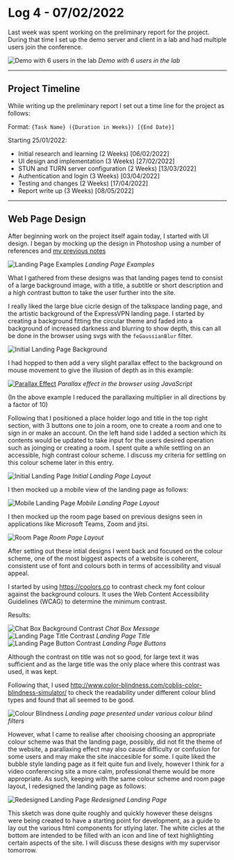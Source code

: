 # Log 4 - 07/02/2022
Last week was spent working on the preliminary report for the project. During that time I set up the demo server and client in a lab and had multiple users join the conference.

![Demo with 6 users in the lab](../../images/sixUserDemo.png)
*Demo with 6 users in the lab*

---
## Project Timeline

While writing up the preliminary report I set out a time line for the project as follows:

Format: 
`{Task Name} ({Duration in Weeks}) [{End Date}]`

Starting 25/01/2022: 
- Initial research and learning (2 Weeks) [06/02/2022]
- UI design and implementation (3 Weeks) [27/02/2022]
- STUN and TURN server configuration (2 Weeks) [13/03/2022]
- Authentication and login (3 Weeks) [03/04/2022]
- Testing and changes (2 Weeks) [17/04/2022]
- Report write up (3 Weeks) [08/05/2022] 

---
## Web Page Design

After beginning work on the project itself again today, I started with UI design. I began by mocking up the design in Photoshop using a number of references and [my previous notes](../jan/26012022.md)

![Landing Page Examples](../../images/landingPages.png)
*Landing Page Examples*

What I gathered from these designs was that landing pages tend to consist of a large background image, with a title, a subtitle or short description and a high contrast button to take the user further into the site.

I really liked the large blue cicrle design of the talkspace landing page, and the artistic background of the ExpressVPN landing page. I started by creating a background fitting the circular theme and faded into a background of increased darkness and blurring to show depth, this can all be done in the browser using svgs with the `feGaussianBlur` filter. 

![Initial Landing Page Background](../../images/background.png)

I had hopped to then add a very slight parallax effect to the background on mouse movement to give the illusion of depth as in this example:

[![Parallax Effect](../../images/parallaxExample.gif)](https://codepen.io/oscicen/pen/zyJeJw)
*Parallax effect in the browser using JavaScript*

(In the above example I reduced the parallaxing multiplier in all directions by a factor of 10)

Following that I positioned a place holder logo and title in the top right section, with 3 buttons one to join a room, one to create a room and one to sign in or make an account. On the left hand side I added a section which its contents would be updated to take input for the users desired operation such as joinging or creating a room. I spent quite a while settling on an accessible, high contrast colour scheme. I discuss my criteria for settling on this colour scheme later in this entry.

![Initial Landing Page](../../images/initialLandingPage.png)
*Initial Landing Page Layout*

I then mocked up a mobile view of the landing page as follows:

![Mobile Landing Page](../../images/mobileLandingPage.png)
*Mobile Landing Page Layout*

I then mocked up the room page based on previous designs seen in applications like Microsoft Teams, Zoom and jitsi.

![Room Page](./../../images/roomPage.png)
*Room Page Layout*

After setting out these intial designs I went back and focused on the colour scheme, one of the most biggest aspects of a website is coherent, consistent use of font and colours both in terms of accessibility and visual appeal.

I started by using https://coolors.co to contrast check my font colour against the background colours. It uses the Web Content Accessibility Guidelines (WCAG) to determine the minimum contrast.

Results:

![Chat Box Background Contrast](../../images/darkBG.png)
*Chat Box Message*
![Landing Page Title Contrast](../../images/lightBG.png)
*Landing Page Title*
![Landing Page Button Contrast](../../images/buttonContrast.png)
*Landing Page Buttons*

Although the contrast on title was not so good, for large text it was sufficient and as the large title was the only place where this contrast was used, it was kept.

Following that, I used http://www.color-blindness.com/coblis-color-blindness-simulator/ to check the readability under different colour blind types and found that all seemed to be good.

![Colour Blindness](../../images/colourBlindComparison.png)
*Landing page presented under various colour blind filters*

However, what I came to realise after chooising choosing an appropriate colour scheme was that the landing page, possibly, did not fit the theme of the website, a parallaxing effect may also cause difficulty or confusion for some users and may make the site inaccesible for some. I quite liked the bubble style landing page as it felt quite fun and lively, however I think for a video conferencing site a more calm, professional theme would be more appropriate. As such, keeping with the same colour scheme and room page layout, I redesigned the landing page as follows:

![Redesigned Landing Page](../../images/boring.png)
*Redesigned Landing Page*

This sketch was done quite roughly and quickly however these deisgns were being created to have a starting point for development, as a guide to lay out the various html components for stlying later. The white cicles at the bottom are intended to be filled with an icon and line of text highlighting certain aspects of the site. I will discuss these designs with my supervisor tomorrow.